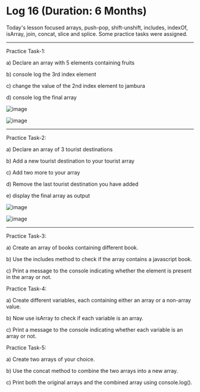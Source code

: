 # Log 16 (Duration: 6 Months)
Today's lesson focused arrays, push-pop, shift-unshift, includes, indexOf, isArray, join, concat, slice and splice. Some practice tasks were assigned.

---

Practice Task-1:

a) Declare an array with 5 elements containing fruits

b) console log the 3rd index element

c) change the value of the 2nd index element to jambura

d) console log the final array

![image](https://github.com/md-maheen-billah/Log-16/assets/140327805/2ed833ac-17df-41fa-81d9-b0d2a7024d68)

![image](https://github.com/md-maheen-billah/Log-16/assets/140327805/0d68e3dd-6556-47d8-a67b-190d7659e762)

---

Practice Task-2:

a) Declare an array of 3 tourist destinations

b) Add a new tourist destination to your tourist array

c) Add two more to your array

d) Remove the last tourist destination you have added

e) display the final array as output

![image](https://github.com/md-maheen-billah/Log-16/assets/140327805/bc3002a6-66b4-4062-97c2-78210412cf50)

![image](https://github.com/md-maheen-billah/Log-16/assets/140327805/f9c15b8c-a3b3-4bfa-baa2-271d63abdbd8)

---

Practice Task-3:

a) Create an array of books containing different book.

b) Use the includes method to check if the array contains a javascript book.

c) Print a message to the console indicating whether the element is present in the array or not.


Practice Task-4:

a) Create different variables, each containing either an array or a non-array value.

b) Now use isArray to check if each variable is an array.

c) Print a message to the console indicating whether each variable is an array or not.

Practice Task-5:

a) Create two arrays of your choice.

b) Use the concat method to combine the two arrays into a new array.

c) Print both the original arrays and the combined array using console.log().
